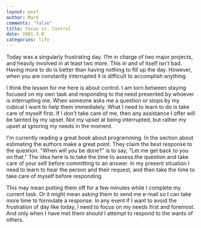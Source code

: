 ```yaml
--- 
layout: post
author: Mark
comments: "false"
title: Focus vs. Control
date: 2001-3-8
categories: life
---
```

Today was a singularly frustrating day.  I?m in charge of two major projects, and heavily involved in at least two more. This in and of itself isn't bad. Having more to do is better than having nothing to fill up the day. However, when you are constantly interrupted it is difficult to accomplish anything.

I think the lesson for me here is about control. I am torn between staying focused on my own task and responding to the need presented by whoever is interrupting me. When someone asks me a question or stops by my cubical I want to help them immediately. What I need to learn to do is take care of myself first. If I don't take care of me, then any assistance I offer will be tainted by my upset. Not my upset at being interrupted, but rather my upset at ignoring my needs in the moment.

I'm currently reading a great book about programming. In the section about estimating the authors make a great point. They claim the best response to the question. "When will you be done?" is to say, "Let me get back to you on that." The idea here is to take the time to assess the question and take care of your self before committing to an answer. In my present situation I need to learn to hear the person and their request, and then take the time to take care of myself before responding.

This may mean putting them off for a few minutes while I complete my current task. Or it might mean asking them to send me e-mail so I can take more time to formulate a response. In any event if I want to avoid the frustration of day like today, I need to focus on my needs first and foremost. And only when I have met them should I attempt to respond to the wants of others.
